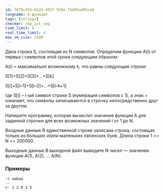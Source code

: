 ```yaml
---
id: 7879c456-6b2d-492f-929e-75895ad05ce8
longname: А-функция
tags: [strings]
checker: cmp_int_seq
time_limit: 4
real_time_limit: 4
max_vm_size: 256M
---
```


Дана строка S, состоящая из N символов. Определим функцию A(i) от первых i символов этой сроки следующим образом:

A(i) = максимально возможному k, что равны следующие строки:

S[1]+S[2]+S[3]+…+S[k]

S[i]+S[i–1]+S[i–2]+…+S[i–k+1]

где S[i] – i-ый символ строки S (нумерация символов с 1), а знак + означает, что символы записываются в строчку непосредственно друг за другом.

Напишите программу, которая вычислит значения функции A для заданной строчки для всех возможных значений i от 1 до N.

Входные данные
В единственной строке записана строка, состоящая только из больших и/или маленьких латинских букв. Длина строки 1 <= N <= 200000.

Выходные данные
В выходной файл выведите N чисел — значения функции A(1), A(2), … A(N).
### Примеры

```
-> aabaa
--
<- 1 2 0 1 5
```
